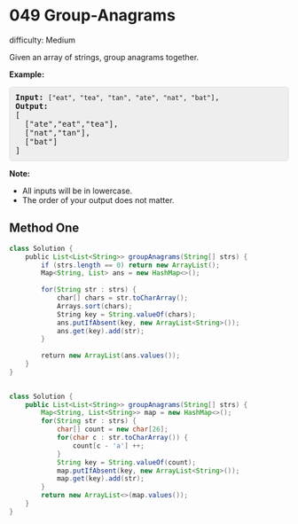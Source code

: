 # 049 Group-Anagrams

difficulty: Medium

<style>
        section pre{
          background-color: #eee;
          border: 1px solid #ddd;
          padding:10px;
          border-radius: 5px;
        }
      </style>
<section>
<div><p>Given an array of strings, group anagrams together.</p>
<p><strong>Example:</strong></p>
<pre><strong>Input:</strong> <code>["eat", "tea", "tan", "ate", "nat", "bat"]</code>,
<strong>Output:</strong>
[
  ["ate","eat","tea"],
  ["nat","tan"],
  ["bat"]
]</pre>
<p><strong>Note:</strong></p>
<ul>
	<li>All inputs will be in lowercase.</li>
	<li>The order of your output does not&nbsp;matter.</li>
</ul>
</div></section>
 
 ## Method One 
 
``` Java
class Solution {
    public List<List<String>> groupAnagrams(String[] strs) {
        if (strs.length == 0) return new ArrayList();
        Map<String, List> ans = new HashMap<>();
        
        for(String str : strs) {
            char[] chars = str.toCharArray();
            Arrays.sort(chars);
            String key = String.valueOf(chars);
            ans.putIfAbsent(key, new ArrayList<String>());
            ans.get(key).add(str);
        }
        
        return new ArrayList(ans.values());
    }
}
​
```

```java
class Solution {
    public List<List<String>> groupAnagrams(String[] strs) {
        Map<String, List<String>> map = new HashMap<>();
        for(String str : strs) {
            char[] count = new char[26];
            for(char c : str.toCharArray()) {
                count[c - 'a'] ++;
            }
            String key = String.valueOf(count);
            map.putIfAbsent(key, new ArrayList<String>());
            map.get(key).add(str);
        }
        return new ArrayList<>(map.values());
    }
}
```
